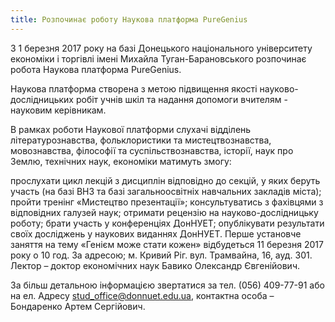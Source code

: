 ```yaml
---
title: Розпочинає роботу Наукова платформа PureGenius
---
```


З 1 березня 2017 року на базі Донецького національного університету економіки і торгівлі імені Михайла Туган-Барановського розпочинає робота Наукова платформа PureGenius.

Наукова платформа створена з метою підвищення якості науково-дослідницьких робіт учнів шкіл та надання допомоги вчителям - науковим керівникам.

В рамках роботи Наукової платформи слухачі відділень літературознавства, фольклористики та мистецтвознавства, мовознавства, філософії та суспільствознавства, історії, наук про Землю, технічних наук, економіки матимуть змогу:

прослухати цикл лекцій з дисциплін відповідно до секцій, у яких беруть участь (на базі ВНЗ та базі загальноосвітніх навчальних закладів міста);
пройти тренінг «Мистецтво презентації»;
консультуватись з фахівцями з відповідних галузей наук;
отримати рецензію на науково-дослідницьку роботу;
брати участь у конференціях ДонНУЕТ;
опублікувати результати своїх досліджень у наукових виданнях ДонНУЕТ.
Перше установче заняття на тему «Генієм може стати кожен» відбудеться 11 березня 2017 року о 10 год. За адресою; м. Кривий Ріг. вул. Трамвайна, 16, ауд. 301. Лектор – доктор економічних наук Бавико Олександр Євгенійович.

За більш детальною інформацією звертатися за тел. (056) 409-77-91 або на ел. Адресу stud_office@donnuet.edu.ua, контактна особа – Бондаренко Артем Сергійович.
